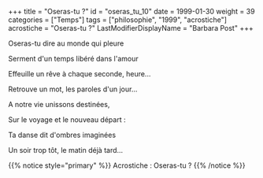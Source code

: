 +++
title = "Oseras-tu ?"
id = "oseras_tu_10"
date = 1999-01-30
weight = 39
categories = ["Temps"]
tags = ["philosophie", "1999", "acrostiche"]
acrostiche = "Oseras-tu ?"
LastModifierDisplayName = "Barbara Post"
+++

Oseras-tu dire au monde qui pleure

Serment d'un temps libéré dans l'amour

Effeuille un rêve à chaque seconde, heure...

Retrouve un mot, les paroles d'un jour...

A notre vie unissons destinées,

Sur le voyage et le nouveau départ :

Ta danse dit d'ombres imaginées

Un soir trop tôt, le matin déjà tard...

{{% notice style="primary" %}}
Acrostiche : Oseras-tu ?
{{% /notice %}}
